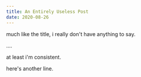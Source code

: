 ```yaml
---
title: An Entirely Useless Post
date: 2020-08-26
---
```


much like the title, i really don't have anything to say.

....


at least i'm consistent.

here's another line.
